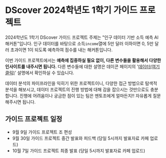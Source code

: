 # DScover 2024학년도 1학기 가이드 프로젝트

2024학년도 1학기 DScover 가이드 프로젝트 주제는 "인구 데이터 기반 소득 예측 AI 해커톤"입니다. 
인구 데이터를 바탕으로 소득`income`열에 5만 달러 이하이면 0, 5만 달러 초과이면 1이 되도록 예측하여 점수를 내는 해커톤입니다. 

이번 가이드 프로젝트에서는 **예측에 집중하실 필요 없이, 다른 변수들을 활용해서 다양한 인사이트를 내주시면 됩니다.** 다른 변수들에 대한 설명은 데이콘 페이지의 '[데이터(여기 클릭)](https://dacon.io/competitions/official/235892/data)' 설명에서 확인하실 수 있습니다. 

데이터 분석의 파이프라인을 익히기 위한 프로젝트이니, 다양한 접근 방법으로 탐색적 분석을 해보시고, 데이터 프로젝트의 진행 방법에 대해 감을 잡으시는 것만으로도 충분합니다. 진행에 어려움이나 궁금한 점이 있는 팀은 멘토조에게 얼마든지!! 자유롭게 질문해주시면 됩니다. 

## 가이드 프로젝트 일정
* 9월 9일 가이드 프로젝트 조 편성
* 9월 30일 가이드 프로젝트 중간 발표와 피드백 (당일 5시까지 발표자료 카페 업로드)
* 10월 7일 가이드 프로젝트 최종 발표 (당일 5시까지 발표자료 카페 업로드)
  
